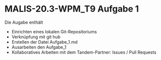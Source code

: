 # MALIS-20.3-WPM_T9 Aufgabe 1

Die Augabe enthält
* Einrichten eines lokalen Git-Repositoriums
* Verknüpfung mit git hub
* Erstellen der Datei Aufgabe_1.md
* Ausarbeiten den Aufgabe_1
* Kollaboratives Arbeiten mit dem Tandem-Partner: Issues / Pull Requests
